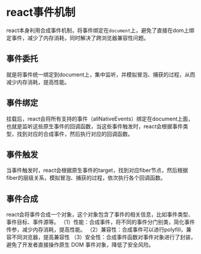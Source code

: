 # react事件机制

react本身利用合成事件机制，将事件绑定在`document`上，避免了直接在dom上绑定事件，减少了内存消耗，同时解决了跨浏览器兼容性问题。

## 事件委托
就是将事件统一绑定到document上，集中监听，并模拟冒泡、捕获的过程，从而减少内存消耗，提高性能。

## 事件绑定

挂载后，react会将所有支持的事件（allNativeEvents）绑定在document上面，也就是监听这些原生事件的回调函数，当这些事件触发时，react会根据事件类型，找到对应的合成事件，然后执行对应的回调函数。

## 事件触发

当事件触发时，react会根据原生事件的target，找到对应fiber节点，然后根据fiber的层级关系，模拟冒泡、捕获的过程，依次执行各个回调函数。

## 事件合成

react会将事件合成一个对象，这个对象包含了事件的相关信息，比如事件类型、事件目标、事件源等。
（1）性能：合成事件，将不同的事件分门别类，简化事件传参，减少内存消耗，提高性能。
（2）兼容性：合成事件可以进行polyfill，兼容不同浏览器，提高兼容性
（3）安全性：合成事件函数对事件对象进行了封装，避免了开发者直接操作原生 DOM 事件对象，降低了安全风险。

